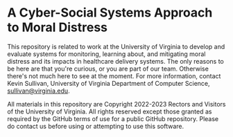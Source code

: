 # A Cyber-Social Systems Approach to Moral Distress

This repository is related to work at the University of Virginia to develop and evaluate systems for monitoring, learning about, and mitigating moral distress and its impacts in healthcare delivery systems. The only reasons to be here are that you're curious, or you are part of our team. Otherwise there's not much here to see at the moment. For more information, contact Kevin Sullivan, University of Virginia Department of Computer Science, sullivan@virginia.edu. 

All materials in this repository are Copyright 2022-2023 Rectors and Visitors of the University of Virginia. All rights reserved except those granted as required by the GitHub terms of use for a public GitHub repository. Please do contact us before using or attempting to use this software.
